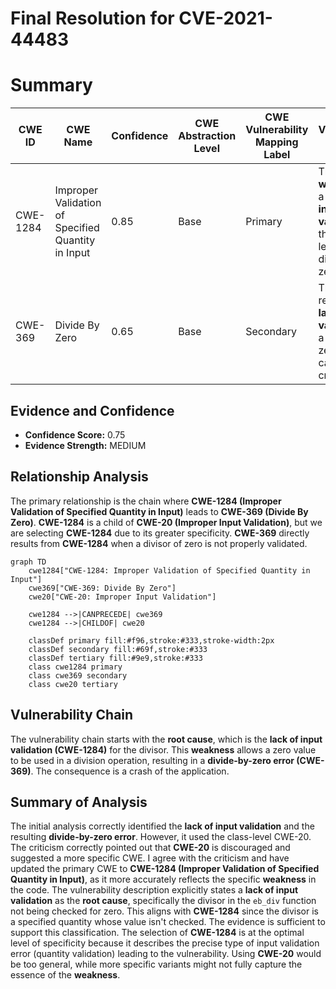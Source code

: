 # Final Resolution for CVE-2021-44483

# Summary
| CWE ID | CWE Name | Confidence | CWE Abstraction Level | CWE Vulnerability Mapping Label | CWE-Vulnerability Mapping Notes |
|---|---|---|---|---|---|
| CWE-1284 | Improper Validation of Specified Quantity in Input | 0.85 | Base | Primary | The primary **weakness** is a **lack of input validation** on the divisor, leading to a divide-by-zero error. |
| CWE-369 | Divide By Zero | 0.65 | Base | Secondary | The direct result of the **lack of input validation** is a divide-by-zero error, causing a crash. |

## Evidence and Confidence

*   **Confidence Score:** 0.75
*   **Evidence Strength:** MEDIUM

## Relationship Analysis
The primary relationship is the chain where **CWE-1284 (Improper Validation of Specified Quantity in Input)** leads to **CWE-369 (Divide By Zero)**. **CWE-1284** is a child of **CWE-20 (Improper Input Validation)**, but we are selecting **CWE-1284** due to its greater specificity. **CWE-369** directly results from **CWE-1284** when a divisor of zero is not properly validated.

```mermaid
graph TD
    cwe1284["CWE-1284: Improper Validation of Specified Quantity in Input"]
    cwe369["CWE-369: Divide By Zero"]
    cwe20["CWE-20: Improper Input Validation"]
    
    cwe1284 -->|CANPRECEDE| cwe369
    cwe1284 -->|CHILDOF| cwe20
    
    classDef primary fill:#f96,stroke:#333,stroke-width:2px
    classDef secondary fill:#69f,stroke:#333
    classDef tertiary fill:#9e9,stroke:#333
    class cwe1284 primary
    class cwe369 secondary
    class cwe20 tertiary
```

## Vulnerability Chain
The vulnerability chain starts with the **root cause**, which is the **lack of input validation (CWE-1284)** for the divisor. This **weakness** allows a zero value to be used in a division operation, resulting in a **divide-by-zero error (CWE-369)**. The consequence is a crash of the application.

## Summary of Analysis
The initial analysis correctly identified the **lack of input validation** and the resulting **divide-by-zero error**. However, it used the class-level CWE-20. The criticism correctly pointed out that **CWE-20** is discouraged and suggested a more specific CWE. I agree with the criticism and have updated the primary CWE to **CWE-1284 (Improper Validation of Specified Quantity in Input)**, as it more accurately reflects the specific **weakness** in the code. The vulnerability description explicitly states a **lack of input validation** as the **root cause**, specifically the divisor in the `eb_div` function not being checked for zero. This aligns with **CWE-1284** since the divisor is a specified quantity whose value isn't checked. The evidence is sufficient to support this classification.
The selection of **CWE-1284** is at the optimal level of specificity because it describes the precise type of input validation error (quantity validation) leading to the vulnerability. Using **CWE-20** would be too general, while more specific variants might not fully capture the essence of the **weakness**.